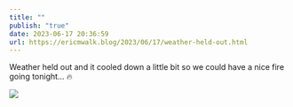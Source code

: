 ```yaml
---
title: ""
publish: "true"
date: 2023-06-17 20:36:59
url: https://ericmwalk.blog/2023/06/17/weather-held-out.html
---
```

Weather held out and it cooled down a little bit so we could have a nice fire going tonight… 🔥

![](https://ericmwalk.blog/uploads/2023/3a7ef2ecbb.jpg)